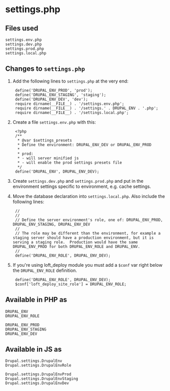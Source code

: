 # settings.php

## Files used

    settings.env.php
    settings.dev.php
    settings.prod.php
    settings.local.php
    
## Changes to `settings.php`
    
1. Add the following lines to `settings.php` at the very end:
    
        define('DRUPAL_ENV_PROD', 'prod');
        define('DRUPAL_ENV_STAGING', 'staging');
        define('DRUPAL_ENV_DEV', 'dev');
        require dirname(__FILE__) . '/settings.env.php';
        require dirname(__FILE__) . '/settings.' . DRUPAL_ENV . '.php';
        require dirname(__FILE__) . '/settings.local.php';
    
1. Create a file `settings.env.php` with this:

        <?php
        /**
         * @var $settings_presets
         * Define the environment: DRUPAL_ENV_DEV or DRUPAL_ENV_PROD
         *
         * prod:
         * - will server minified js
         * - will enable the prod settings presets file
         */
        define('DRUPAL_ENV', DRUPAL_ENV_DEV);
        
        
1. Create `settings.dev.php` and `settings.prod.php` and put in the environment settings specific to environment, e.g. cache settings.
1. Move the database declaration into `settings.local.php`.  Also include the following lines:

        //
        //
        // Define the server environment's role, one of: DRUPAL_ENV_PROD, DRUPAL_ENV_STAGING, DRUPAL_ENV_DEV
        //
        // The role may be different than the environment, for example a staging server should have a production environment, but it is serving a staging role.  Production would have the same DRUPAL_ENV_PROD for both DRUPAL_ENV_ROLE and DRUPAL_ENV.
        //
        define('DRUPAL_ENV_ROLE', DRUPAL_ENV_DEV);

1. If you're using loft_deploy module you must add a `$conf` var right below the `DRUPAL_ENV_ROLE` definition. 

        define('DRUPAL_ENV_ROLE', DRUPAL_ENV_DEV);
        $conf['loft_deploy_site_role'] = DRUPAL_ENV_ROLE;

## Available in PHP as

    DRUPAL_ENV
    DRUPAL_ENV_ROLE
    
    DRUPAL_ENV_PROD
    DRUPAL_ENV_STAGING
    DRUPAL_ENV_DEV
    
## Available in JS as
    
    Drupal.settings.DrupalEnv
    Drupal.settings.DrupalEnvRole

    Drupal.settings.DrupalEnvProd
    Drupal.settings.DrupalEnvStaging
    Drupal.settings.DrupalEnvDev

